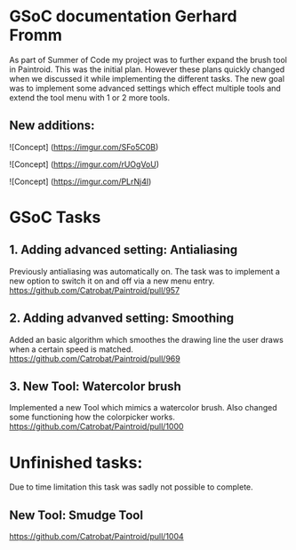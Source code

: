# GSoC documentation Gerhard Fromm

As part of Summer of Code my project was to further expand the brush tool in Paintroid.
This was the initial plan. However these plans quickly changed when we discussed it while implementing the different tasks.
The new goal was to implement some advanced settings which effect multiple tools and extend the tool menu with 1 or 2 more tools.

## New additions:
![Concept] (https://imgur.com/SFo5C0B)

![Concept] (https://imgur.com/rUOgVoU)

![Concept] (https://imgur.com/PLrNj4l)


# GSoC Tasks

## 1. Adding advanced setting: Antialiasing
Previously antialiasing was automatically on. The task was to 
implement a new option to switch it on and off via a new menu entry.
https://github.com/Catrobat/Paintroid/pull/957

## 2. Adding advanved setting: Smoothing
Added an basic algorithm which smoothes the drawing line the user
draws when a certain speed is matched.
https://github.com/Catrobat/Paintroid/pull/969

## 3. New Tool: Watercolor brush
Implemented a new Tool which mimics a watercolor brush.
Also changed some functioning how the colorpicker works.
https://github.com/Catrobat/Paintroid/pull/1000


# Unfinished tasks:
Due to time limitation this task was sadly not possible to complete.

## New Tool: Smudge Tool
https://github.com/Catrobat/Paintroid/pull/1004


